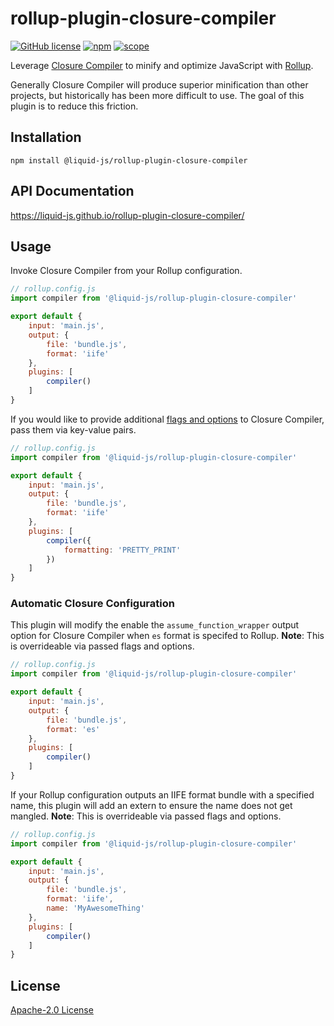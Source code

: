 # rollup-plugin-closure-compiler

[![GitHub license](https://img.shields.io/github/license/Liquid-JS/rollup-plugin-closure-compiler.svg)](https://github.com/Liquid-JS/rollup-plugin-closure-compiler/blob/master/LICENSE)
[![npm](https://img.shields.io/npm/dm/@liquid-js/rollup-plugin-closure-compiler.svg)](https://www.npmjs.com/package/@liquid-js/rollup-plugin-closure-compiler)
[![scope](https://img.shields.io/npm/v/@liquid-js/rollup-plugin-closure-compiler.svg)](https://www.npmjs.com/package/@liquid-js/rollup-plugin-closure-compiler)

Leverage [Closure Compiler](https://developers.google.com/closure/compiler/) to minify and optimize JavaScript with [Rollup](https://rollupjs.org/guide/en).

Generally Closure Compiler will produce superior minification than other projects, but historically has been more difficult to use. The goal of this plugin is to reduce this friction.

## Installation

    npm install @liquid-js/rollup-plugin-closure-compiler

## API Documentation

<https://liquid-js.github.io/rollup-plugin-closure-compiler/>

## Usage

Invoke Closure Compiler from your Rollup configuration.

```js
// rollup.config.js
import compiler from '@liquid-js/rollup-plugin-closure-compiler'

export default {
    input: 'main.js',
    output: {
        file: 'bundle.js',
        format: 'iife'
    },
    plugins: [
        compiler()
    ]
}
```

If you would like to provide additional [flags and options](https://github.com/google/closure-compiler/wiki/Flags-and-Options) to Closure Compiler, pass them via key-value pairs.

```js
// rollup.config.js
import compiler from '@liquid-js/rollup-plugin-closure-compiler'

export default {
    input: 'main.js',
    output: {
        file: 'bundle.js',
        format: 'iife'
    },
    plugins: [
        compiler({
            formatting: 'PRETTY_PRINT'
        })
    ]
}
```

### Automatic Closure Configuration

This plugin will modify the enable the `assume_function_wrapper` output option for Closure Compiler when `es` format is specifed to Rollup. **Note**: This is overrideable via passed flags and options.

```js
// rollup.config.js
import compiler from '@liquid-js/rollup-plugin-closure-compiler'

export default {
    input: 'main.js',
    output: {
        file: 'bundle.js',
        format: 'es'
    },
    plugins: [
        compiler()
    ]
}
```

If your Rollup configuration outputs an IIFE format bundle with a specified name, this plugin will add an extern to ensure the name does not get mangled. **Note**: This is overrideable via passed flags and options.

```js
// rollup.config.js
import compiler from '@liquid-js/rollup-plugin-closure-compiler'

export default {
    input: 'main.js',
    output: {
        file: 'bundle.js',
        format: 'iife',
        name: 'MyAwesomeThing'
    },
    plugins: [
        compiler()
    ]
}
```

## License

[Apache-2.0 License](https://github.com/Liquid-JS/rollup-plugin-closure-compiler/blob/master/LICENSE)
